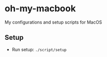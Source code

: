 # oh-my-macbook

My configurations and setup scripts for MacOS

## Setup

* Run setup: `./script/setup`
